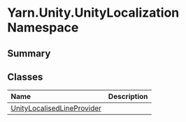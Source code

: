 # Yarn.Unity.UnityLocalization Namespace

## Summary




## Classes

|Name|Description|
|:---|:---|
|[UnityLocalisedLineProvider](/api/csharp/yarn.unity.unitylocalization.unitylocalisedlineprovider.md)||

